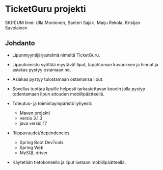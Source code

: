 # TicketGuru projekti

SK(R)UM tiimi: Ulla Montonen, Santeri Sajari, Maiju Rekola, Kristjan Savolainen

## Johdanto

* Lipunmyyntijärjestelmä nimeltä TicketGuru. 
* Lipputoimisto syöttää myytävät liput, tapahtuman kuvauksen ja hinnat ja asiakas pystyy ostamaan ne.
* Asiakas pystyy tulostamaan ostamansa liput.
* Sovellus tuottaa lipuille helposti tarkastettavan koodin jolla pystyy todentamaan lipun aitouden mobiilipäätteellä.

* Toteutus- ja toimintaympäristö lyhyesti:
  * Maven projekti
  * versio 3.1.3
  * java versio 17
* Riippuvuudet/dependencies
  * Spring Boot DevTools
  * Spring Web
  * MySQL driver

* Käytetään tietokoneella ja liput luetaan mobiilipäätteellä.

